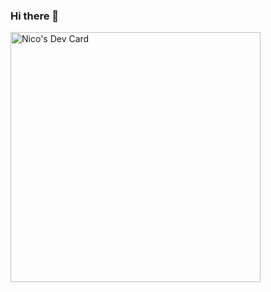 ### Hi there 👋

<a href="https://app.daily.dev/NicoDMTX"><img src="https://api.daily.dev/devcards/7eb5454833a448308bfdaf2ddee58265.png?r=w5z" width="400" alt="Nico's Dev Card"/></a> 

<!--
**NicoDMTX/NicoDMTX** is a ✨ _special_ ✨ repository because its `README.md` (this file) appears on your GitHub profile.

Here are some ideas to get you started:

- 🔭 I’m currently working on ...
- 🌱 I’m currently learning ...
- 👯 I’m looking to collaborate on ...
- 🤔 I’m looking for help with ...
- 💬 Ask me about ...
- 📫 How to reach me: ...
- 😄 Pronouns: ...
- ⚡ Fun fact: ...
-->
